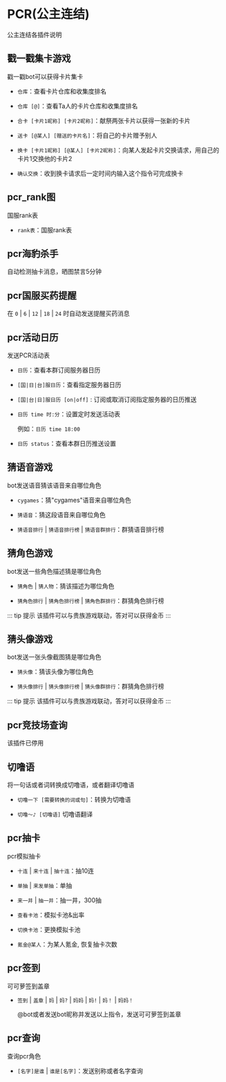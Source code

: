 # PCR(公主连结)

公主连结各插件说明

## 戳一戳集卡游戏

戳一戳bot可以获得卡片集卡

- `仓库`：查看卡片仓库和收集度排名

- `仓库 [@]`：查看Ta人的卡片仓库和收集度排名

- `合卡 [卡片1昵称] [卡片2昵称]`：献祭两张卡片以获得一张新的卡片

- `送卡 [@某人] [赠送的卡片名]`：将自己的卡片赠予别人

- `换卡 [卡片1昵称] [@某人] [卡片2昵称]`：向某人发起卡片交换请求，用自己的卡片1交换他的卡片2

- `确认交换`：收到换卡请求后一定时间内输入这个指令可完成换卡

## pcr_rank图

国服rank表

- `rank表`：国服rank表

## pcr海豹杀手

自动检测抽卡消息，晒图禁言5分钟

## pcr国服买药提醒

在 `0` | `6` | `12` | `18` | `24` 时自动发送提醒买药消息

## pcr活动日历

发送PCR活动表

- `日历`：查看本群订阅服务器日历

- `[国|日|台]服日历`：查看指定服务器日历

- `[国|台|日]服日历 [on|off]` : 订阅或取消订阅指定服务器的日历推送

- `日历 time 时:分`：设置定时发送活动表

  例如：`日历 time 18:00`

- `日历 status`：查看本群日历推送设置

## 猜语音游戏

bot发送语音猜该语音来自哪位角色

- `cygames`：猜"cygames"语音来自哪位角色

- `猜语音`：猜这段语音来自哪位角色

- `猜语音排行` | `猜语音排行榜` | `猜语音群排行`：群猜语音排行榜

## 猜角色游戏

bot发送一些角色描述猜是哪位角色

- `猜角色` | `猜人物`：猜该描述为哪位角色

- `猜角色排行` | `猜角色排行榜` | `猜角色群排行`：群猜角色排行榜

::: tip 提示
该插件可以与贵族游戏联动，答对可以获得金币
:::

## 猜头像游戏

bot发送一张头像截图猜是哪位角色

- `猜头像`：猜该头像为哪位角色

- `猜头像排行` | `猜头像排行榜` | `猜头像群排行`：群猜角色排行榜

::: tip 提示
该插件可以与贵族游戏联动，答对可以获得金币
:::

## pcr竞技场查询

该插件已停用

## 切噜语

将一句话或者词转换成切噜语，或者翻译切噜语

- `切噜一下 [需要转换的词或句]`：转换为切噜语

- `切噜～♪ [切噜语]` 切噜语翻译

## pcr抽卡

pcr模拟抽卡

- `十连` | `来十连` | `抽十连`：抽10连

- `单抽` | `来发单抽`：单抽

- `来一井` | `抽一井`：抽一井，300抽

- `查看卡池`：模拟卡池&出率

- `切换卡池`：更换模拟卡池

- `氪金@某人`：为某人氪金, 恢复抽卡次数

## pcr签到

可可萝签到盖章

- `签到` | `盖章` | `妈` | `妈?` | `妈妈` | `妈!` | `妈！` | `妈妈！`

  @bot或者发送bot昵称并发送以上指令，发送可可萝签到盖章

## pcr查询

查询pcr角色

- `[名字]是谁` | `谁是[名字]`：发送别称或者名字查询